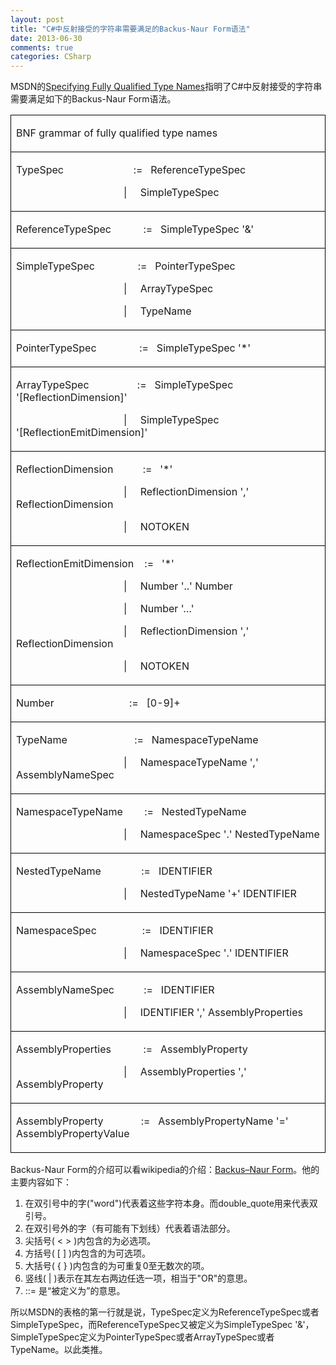```yaml
---
layout: post
title: "C#中反射接受的字符串需要满足的Backus-Naur Form语法"
date: 2013-06-30
comments: true
categories: CSharp
---
```

<p>MSDN的<a href="http://msdn.microsoft.com/en-us/library/yfsftwz6%28v=vs.110%29.aspx">Specifying Fully Qualified Type Names</a>指明了C#中反射接受的字符串需要满足如下的Backus-Naur Form语法。</p>
<table>
<tbody>
<tr>
<td style="border-color: #000000; border-style: solid; border-width: 1px;">
<p>BNF grammar of fully qualified type names</p>
</td>
</tr>
<tr>
<td style="border-color: #000000; border-style: solid; border-width: 1px;">
<p>TypeSpec&nbsp;&nbsp;&nbsp;&nbsp;&nbsp;&nbsp;&nbsp;&nbsp;&nbsp;&nbsp;&nbsp;&nbsp;&nbsp;&nbsp;&nbsp;&nbsp;&nbsp;&nbsp;&nbsp;&nbsp;&nbsp;&nbsp;&nbsp;&nbsp;&nbsp; :=&nbsp;&nbsp; ReferenceTypeSpec</p>
<p>&nbsp;&nbsp;&nbsp;&nbsp;&nbsp;&nbsp;&nbsp;&nbsp;&nbsp;&nbsp;&nbsp;&nbsp;&nbsp;&nbsp;&nbsp;&nbsp;&nbsp;&nbsp;&nbsp;&nbsp;&nbsp;&nbsp;&nbsp;&nbsp;&nbsp;&nbsp;&nbsp;&nbsp;&nbsp;&nbsp;&nbsp;&nbsp;&nbsp;&nbsp;&nbsp;&nbsp;&nbsp;&nbsp;&nbsp; |&nbsp;&nbsp;&nbsp;&nbsp; SimpleTypeSpec</p>
</td>
</tr>
<tr>
<td style="border-color: #000000; border-style: solid; border-width: 1px;">
<p>ReferenceTypeSpec&nbsp;&nbsp;&nbsp;&nbsp;&nbsp;&nbsp;&nbsp;&nbsp;&nbsp;&nbsp;&nbsp; :=&nbsp;&nbsp; SimpleTypeSpec '&amp;'</p>
</td>
</tr>
<tr>
<td style="border-color: #000000; border-style: solid; border-width: 1px;">
<p>SimpleTypeSpec&nbsp;&nbsp;&nbsp;&nbsp;&nbsp;&nbsp;&nbsp;&nbsp;&nbsp;&nbsp;&nbsp;&nbsp;&nbsp;&nbsp;&nbsp; :=&nbsp;&nbsp; PointerTypeSpec</p>
<p>&nbsp;&nbsp;&nbsp;&nbsp;&nbsp;&nbsp;&nbsp;&nbsp;&nbsp;&nbsp;&nbsp;&nbsp;&nbsp;&nbsp;&nbsp;&nbsp;&nbsp;&nbsp;&nbsp;&nbsp;&nbsp;&nbsp;&nbsp;&nbsp;&nbsp;&nbsp;&nbsp;&nbsp;&nbsp;&nbsp;&nbsp;&nbsp;&nbsp;&nbsp;&nbsp;&nbsp;&nbsp;&nbsp;&nbsp; |&nbsp;&nbsp;&nbsp;&nbsp; ArrayTypeSpec</p>
<p>&nbsp;&nbsp;&nbsp;&nbsp;&nbsp;&nbsp;&nbsp;&nbsp;&nbsp;&nbsp;&nbsp;&nbsp;&nbsp;&nbsp;&nbsp;&nbsp;&nbsp;&nbsp;&nbsp;&nbsp;&nbsp;&nbsp;&nbsp;&nbsp;&nbsp;&nbsp;&nbsp;&nbsp;&nbsp;&nbsp;&nbsp;&nbsp;&nbsp;&nbsp;&nbsp;&nbsp;&nbsp;&nbsp;&nbsp; |&nbsp;&nbsp;&nbsp;&nbsp; TypeName</p>
</td>
</tr>
<tr>
<td style="border-color: #000000; border-style: solid; border-width: 1px;">
<p>PointerTypeSpec&nbsp;&nbsp;&nbsp;&nbsp;&nbsp;&nbsp;&nbsp;&nbsp;&nbsp;&nbsp;&nbsp;&nbsp;&nbsp;&nbsp;&nbsp; :=&nbsp;&nbsp; SimpleTypeSpec '*'</p>
</td>
</tr>
<tr>
<td style="border-color: #000000; border-style: solid; border-width: 1px;">
<p>ArrayTypeSpec&nbsp;&nbsp;&nbsp;&nbsp;&nbsp;&nbsp;&nbsp;&nbsp;&nbsp;&nbsp;&nbsp;&nbsp;&nbsp;&nbsp;&nbsp;&nbsp;&nbsp; :=&nbsp;&nbsp; SimpleTypeSpec '[ReflectionDimension]'</p>
<p>&nbsp;&nbsp;&nbsp;&nbsp;&nbsp;&nbsp;&nbsp;&nbsp;&nbsp;&nbsp;&nbsp;&nbsp;&nbsp;&nbsp;&nbsp;&nbsp;&nbsp;&nbsp;&nbsp;&nbsp;&nbsp;&nbsp;&nbsp;&nbsp;&nbsp;&nbsp;&nbsp;&nbsp;&nbsp;&nbsp;&nbsp;&nbsp;&nbsp;&nbsp;&nbsp;&nbsp;&nbsp;&nbsp;&nbsp; |&nbsp;&nbsp;&nbsp;&nbsp; SimpleTypeSpec '[ReflectionEmitDimension]'</p>
</td>
</tr>
<tr>
<td style="border-color: #000000; border-style: solid; border-width: 1px;">
<p>ReflectionDimension&nbsp;&nbsp;&nbsp;&nbsp;&nbsp;&nbsp;&nbsp;&nbsp;&nbsp;&nbsp; :=&nbsp;&nbsp; '*'</p>
<p>&nbsp;&nbsp;&nbsp;&nbsp;&nbsp;&nbsp;&nbsp;&nbsp;&nbsp;&nbsp;&nbsp;&nbsp;&nbsp;&nbsp;&nbsp;&nbsp;&nbsp;&nbsp;&nbsp;&nbsp;&nbsp;&nbsp;&nbsp;&nbsp;&nbsp;&nbsp;&nbsp;&nbsp;&nbsp;&nbsp;&nbsp;&nbsp;&nbsp;&nbsp;&nbsp;&nbsp;&nbsp;&nbsp;&nbsp; |&nbsp;&nbsp;&nbsp;&nbsp; ReflectionDimension ',' ReflectionDimension</p>
<p>&nbsp;&nbsp;&nbsp;&nbsp;&nbsp;&nbsp;&nbsp;&nbsp;&nbsp;&nbsp;&nbsp;&nbsp;&nbsp;&nbsp;&nbsp;&nbsp;&nbsp;&nbsp;&nbsp;&nbsp;&nbsp;&nbsp;&nbsp;&nbsp;&nbsp;&nbsp;&nbsp;&nbsp;&nbsp;&nbsp;&nbsp;&nbsp;&nbsp;&nbsp;&nbsp;&nbsp;&nbsp;&nbsp;&nbsp; |&nbsp;&nbsp;&nbsp;&nbsp; NOTOKEN</p>
</td>
</tr>
<tr>
<td style="border-color: #000000; border-style: solid; border-width: 1px;">
<p>ReflectionEmitDimension&nbsp;&nbsp;&nbsp; :=&nbsp;&nbsp; '*'</p>
<p>&nbsp;&nbsp;&nbsp;&nbsp;&nbsp;&nbsp;&nbsp;&nbsp;&nbsp;&nbsp;&nbsp;&nbsp;&nbsp;&nbsp;&nbsp;&nbsp;&nbsp;&nbsp;&nbsp;&nbsp;&nbsp;&nbsp;&nbsp;&nbsp;&nbsp;&nbsp;&nbsp;&nbsp;&nbsp;&nbsp;&nbsp;&nbsp;&nbsp;&nbsp;&nbsp;&nbsp;&nbsp;&nbsp;&nbsp; |&nbsp;&nbsp;&nbsp;&nbsp; Number '..' Number</p>
<p>&nbsp;&nbsp;&nbsp;&nbsp;&nbsp;&nbsp;&nbsp;&nbsp;&nbsp;&nbsp;&nbsp;&nbsp;&nbsp;&nbsp;&nbsp;&nbsp;&nbsp;&nbsp;&nbsp;&nbsp;&nbsp;&nbsp;&nbsp;&nbsp;&nbsp;&nbsp;&nbsp;&nbsp;&nbsp;&nbsp;&nbsp;&nbsp;&nbsp;&nbsp;&nbsp;&nbsp;&nbsp;&nbsp;&nbsp; |&nbsp;&nbsp;&nbsp;&nbsp; Number '&hellip;'</p>
<p>&nbsp;&nbsp;&nbsp;&nbsp;&nbsp;&nbsp;&nbsp;&nbsp;&nbsp;&nbsp;&nbsp;&nbsp;&nbsp;&nbsp;&nbsp;&nbsp;&nbsp;&nbsp;&nbsp;&nbsp;&nbsp;&nbsp;&nbsp;&nbsp;&nbsp;&nbsp;&nbsp;&nbsp;&nbsp;&nbsp;&nbsp;&nbsp;&nbsp;&nbsp;&nbsp;&nbsp;&nbsp;&nbsp;&nbsp; |&nbsp;&nbsp;&nbsp;&nbsp; ReflectionDimension ',' ReflectionDimension</p>
<p>&nbsp;&nbsp;&nbsp;&nbsp;&nbsp;&nbsp;&nbsp;&nbsp;&nbsp;&nbsp;&nbsp;&nbsp;&nbsp;&nbsp;&nbsp;&nbsp;&nbsp;&nbsp;&nbsp;&nbsp;&nbsp;&nbsp;&nbsp;&nbsp;&nbsp;&nbsp;&nbsp;&nbsp;&nbsp;&nbsp;&nbsp;&nbsp;&nbsp;&nbsp;&nbsp;&nbsp;&nbsp;&nbsp;&nbsp; |&nbsp;&nbsp;&nbsp;&nbsp; NOTOKEN</p>
</td>
</tr>
<tr>
<td style="border-color: #000000; border-style: solid; border-width: 1px;">
<p>Number&nbsp;&nbsp;&nbsp;&nbsp;&nbsp;&nbsp;&nbsp;&nbsp;&nbsp;&nbsp;&nbsp;&nbsp;&nbsp;&nbsp;&nbsp;&nbsp;&nbsp;&nbsp;&nbsp;&nbsp;&nbsp;&nbsp;&nbsp;&nbsp;&nbsp;&nbsp;&nbsp; :=&nbsp;&nbsp; [0-9]+</p>
</td>
</tr>
<tr>
<td style="border-color: #000000; border-style: solid; border-width: 1px;">
<p>TypeName&nbsp;&nbsp;&nbsp;&nbsp;&nbsp;&nbsp;&nbsp;&nbsp;&nbsp;&nbsp;&nbsp;&nbsp;&nbsp;&nbsp;&nbsp;&nbsp;&nbsp;&nbsp;&nbsp;&nbsp;&nbsp;&nbsp;&nbsp;&nbsp; :=&nbsp;&nbsp; NamespaceTypeName</p>
<p>&nbsp;&nbsp;&nbsp;&nbsp;&nbsp;&nbsp;&nbsp;&nbsp;&nbsp;&nbsp;&nbsp;&nbsp;&nbsp;&nbsp;&nbsp;&nbsp;&nbsp;&nbsp;&nbsp;&nbsp;&nbsp;&nbsp;&nbsp;&nbsp;&nbsp;&nbsp;&nbsp;&nbsp;&nbsp;&nbsp;&nbsp;&nbsp;&nbsp;&nbsp;&nbsp;&nbsp;&nbsp;&nbsp;&nbsp; |&nbsp;&nbsp;&nbsp;&nbsp; NamespaceTypeName ',' AssemblyNameSpec</p>
</td>
</tr>
<tr>
<td style="border-color: #000000; border-style: solid; border-width: 1px;">
<p>NamespaceTypeName&nbsp;&nbsp;&nbsp;&nbsp;&nbsp;&nbsp;&nbsp; :=&nbsp;&nbsp; NestedTypeName</p>
<p>&nbsp;&nbsp;&nbsp;&nbsp;&nbsp;&nbsp;&nbsp;&nbsp;&nbsp;&nbsp;&nbsp;&nbsp;&nbsp;&nbsp;&nbsp;&nbsp;&nbsp;&nbsp;&nbsp;&nbsp;&nbsp;&nbsp;&nbsp;&nbsp;&nbsp;&nbsp;&nbsp;&nbsp;&nbsp;&nbsp;&nbsp;&nbsp;&nbsp;&nbsp;&nbsp;&nbsp;&nbsp;&nbsp;&nbsp; |&nbsp;&nbsp;&nbsp;&nbsp; NamespaceSpec '.' NestedTypeName</p>
</td>
</tr>
<tr>
<td style="border-color: #000000; border-style: solid; border-width: 1px;">
<p>NestedTypeName&nbsp;&nbsp;&nbsp;&nbsp;&nbsp;&nbsp;&nbsp;&nbsp;&nbsp;&nbsp;&nbsp;&nbsp;&nbsp;&nbsp; :=&nbsp;&nbsp; IDENTIFIER</p>
<p>&nbsp;&nbsp;&nbsp;&nbsp;&nbsp;&nbsp;&nbsp;&nbsp;&nbsp;&nbsp;&nbsp;&nbsp;&nbsp;&nbsp;&nbsp;&nbsp;&nbsp;&nbsp;&nbsp;&nbsp;&nbsp;&nbsp;&nbsp;&nbsp;&nbsp;&nbsp;&nbsp;&nbsp;&nbsp;&nbsp;&nbsp;&nbsp;&nbsp;&nbsp;&nbsp;&nbsp;&nbsp;&nbsp;&nbsp; |&nbsp;&nbsp;&nbsp;&nbsp; NestedTypeName '+' IDENTIFIER</p>
</td>
</tr>
<tr>
<td style="border-color: #000000; border-style: solid; border-width: 1px;">
<p>NamespaceSpec&nbsp;&nbsp;&nbsp;&nbsp;&nbsp;&nbsp;&nbsp;&nbsp;&nbsp;&nbsp;&nbsp;&nbsp;&nbsp;&nbsp;&nbsp;&nbsp; :=&nbsp;&nbsp; IDENTIFIER</p>
<p>&nbsp;&nbsp;&nbsp;&nbsp;&nbsp;&nbsp;&nbsp;&nbsp;&nbsp;&nbsp;&nbsp;&nbsp;&nbsp;&nbsp;&nbsp;&nbsp;&nbsp;&nbsp;&nbsp;&nbsp;&nbsp;&nbsp;&nbsp;&nbsp;&nbsp;&nbsp;&nbsp;&nbsp;&nbsp;&nbsp;&nbsp;&nbsp;&nbsp;&nbsp;&nbsp;&nbsp;&nbsp;&nbsp;&nbsp; |&nbsp;&nbsp;&nbsp;&nbsp; NamespaceSpec '.' IDENTIFIER</p>
</td>
</tr>
<tr>
<td style="border-color: #000000; border-style: solid; border-width: 1px;">
<p>AssemblyNameSpec&nbsp;&nbsp;&nbsp;&nbsp;&nbsp;&nbsp;&nbsp;&nbsp;&nbsp;&nbsp; :=&nbsp;&nbsp; IDENTIFIER</p>
<p>&nbsp;&nbsp;&nbsp;&nbsp;&nbsp;&nbsp;&nbsp;&nbsp;&nbsp;&nbsp;&nbsp;&nbsp;&nbsp;&nbsp;&nbsp;&nbsp;&nbsp;&nbsp;&nbsp;&nbsp;&nbsp;&nbsp;&nbsp;&nbsp;&nbsp;&nbsp;&nbsp;&nbsp;&nbsp;&nbsp;&nbsp;&nbsp;&nbsp;&nbsp;&nbsp;&nbsp;&nbsp;&nbsp;&nbsp; |&nbsp;&nbsp;&nbsp;&nbsp; IDENTIFIER ',' AssemblyProperties</p>
</td>
</tr>
<tr>
<td style="border-color: #000000; border-style: solid; border-width: 1px;">
<p>AssemblyProperties&nbsp;&nbsp;&nbsp;&nbsp;&nbsp;&nbsp;&nbsp;&nbsp;&nbsp;&nbsp;&nbsp; :=&nbsp;&nbsp; AssemblyProperty</p>
<p>&nbsp;&nbsp;&nbsp;&nbsp;&nbsp;&nbsp;&nbsp;&nbsp;&nbsp;&nbsp;&nbsp;&nbsp;&nbsp;&nbsp;&nbsp;&nbsp;&nbsp;&nbsp;&nbsp;&nbsp;&nbsp;&nbsp;&nbsp;&nbsp;&nbsp;&nbsp;&nbsp;&nbsp;&nbsp;&nbsp;&nbsp;&nbsp;&nbsp;&nbsp;&nbsp;&nbsp;&nbsp;&nbsp;&nbsp; |&nbsp;&nbsp;&nbsp;&nbsp; AssemblyProperties ',' AssemblyProperty</p>
</td>
</tr>
<tr>
<td style="border-color: #000000; border-style: solid; border-width: 1px;">
<p>AssemblyProperty&nbsp;&nbsp;&nbsp;&nbsp;&nbsp;&nbsp;&nbsp;&nbsp;&nbsp;&nbsp;&nbsp;&nbsp;&nbsp; :=&nbsp;&nbsp; AssemblyPropertyName '=' AssemblyPropertyValue</p>
</td>
</tr>
</tbody>
</table>
<p>Backus-Naur Form的介绍可以看wikipedia的介绍：<a href="http://en.wikipedia.org/wiki/Backus%E2%80%93Naur_Form">Backus&ndash;Naur Form</a>。他的主要内容如下：</p>
<ol>
<li>在双引号中的字("word")代表着这些字符本身。而double_quote用来代表双引号。</li>
<li>在双引号外的字（有可能有下划线）代表着语法部分。</li>
<li>尖括号( &lt; &gt; )内包含的为必选项。</li>
<li>方括号( [ ] )内包含的为可选项。</li>
<li>大括号( { } )内包含的为可重复0至无数次的项。</li>
<li>竖线( | )表示在其左右两边任选一项，相当于"OR"的意思。</li>
<li>::= 是&ldquo;被定义为&rdquo;的意思。</li>
</ol>
<p>所以MSDN的表格的第一行就是说，TypeSpec定义为ReferenceTypeSpec或者SimpleTypeSpec，而ReferenceTypeSpec又被定义为SimpleTypeSpec '&amp;'，SimpleTypeSpec定义为PointerTypeSpec或者ArrayTypeSpec或者TypeName。以此类推。</p>